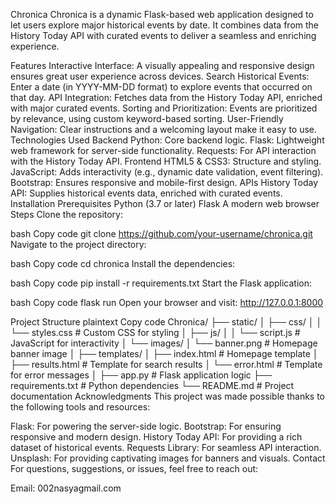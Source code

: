 Chronica
Chronica is a dynamic Flask-based web application designed to let users explore major historical events by date. It combines data from the History Today API with curated events to deliver a seamless and enriching experience.

Features
Interactive Interface: A visually appealing and responsive design ensures great user experience across devices.
Search Historical Events: Enter a date (in YYYY-MM-DD format) to explore events that occurred on that day.
API Integration: Fetches data from the History Today API, enriched with major curated events.
Sorting and Prioritization: Events are prioritized by relevance, using custom keyword-based sorting.
User-Friendly Navigation: Clear instructions and a welcoming layout make it easy to use.
Technologies Used
Backend
Python: Core backend logic.
Flask: Lightweight web framework for server-side functionality.
Requests: For API interaction with the History Today API.
Frontend
HTML5 & CSS3: Structure and styling.
JavaScript: Adds interactivity (e.g., dynamic date validation, event filtering).
Bootstrap: Ensures responsive and mobile-first design.
APIs
History Today API: Supplies historical events data, enriched with curated events.
Installation
Prerequisites
Python (3.7 or later)
Flask
A modern web browser
Steps
Clone the repository:

bash
Copy code
git clone https://github.com/your-username/chronica.git
Navigate to the project directory:

bash
Copy code
cd chronica
Install the dependencies:

bash
Copy code
pip install -r requirements.txt
Start the Flask application:

bash
Copy code
flask run
Open your browser and visit:
http://127.0.0.1:8000

Project Structure
plaintext
Copy code
Chronica/
├── static/
│   ├── css/
│   │   └── styles.css      # Custom CSS for styling
│   ├── js/
│   │   └── script.js       # JavaScript for interactivity
│   └── images/
│       └── banner.png      # Homepage banner image
│
├── templates/
│   ├── index.html          # Homepage template
│   ├── results.html        # Template for search results
│   └── error.html          # Template for error messages
│
├── app.py                  # Flask application logic
├── requirements.txt        # Python dependencies
└── README.md               # Project documentation
Acknowledgments
This project was made possible thanks to the following tools and resources:

Flask: For powering the server-side logic.
Bootstrap: For ensuring responsive and modern design.
History Today API: For providing a rich dataset of historical events.
Requests Library: For seamless API interaction.
Unsplash: For providing captivating images for banners and visuals.
Contact
For questions, suggestions, or issues, feel free to reach out:

Email: 002nasyagmail.com
